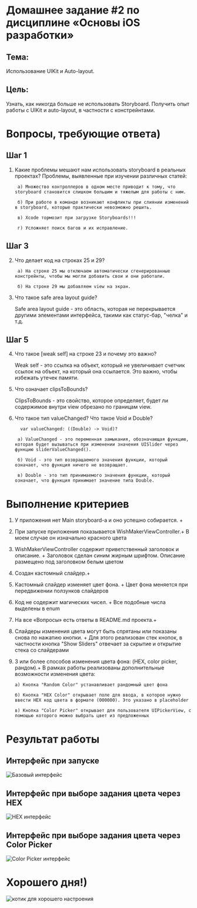 # Домашнее задание #2 по дисциплине «Основы iOS разработки»
## Тема: 
Использование UIKit и Auto-layout.
## Цель: 
Узнать, как никогда больше не использовать Storyboard. Получить опыт работы с
UIKit и auto-layout, в частности с констрейнтами.

# Вопросы, требующие ответа)
## Шаг 1
1) Какие проблемы мешают нам использовать storyboard в реальных проектах?
    Проблемы, выявленные при изучении различных статей:

        a) Множество контроллеров в одном месте приводит к тому, что storyboard становится слишком большим и тяжелым для работы с ним.

        б) При работе в команде возникают конфликты при слиянии изменений в storyboard, которые практически невозможно решить.

        в) Xcode тормозит при загрузке Storyboards!!!
    
        г) Усложняет поиск багов и их исправление.
## Шаг 3
2) Что делает код на строках 25 и 29?

        а) На строке 25 мы отключаем автоматически сгенерированные констрейнты, чтобы мы могли добавить свои и они работали.

        б) На строке 29 мы добавляем view на экран.
3) Что такое safe area layout guide?

    Safe area layout guide - это область, которая не перекрывается другими элементами интерфейса, такими как статус-бар, "челка" и т.д.
## Шаг 5
4) Что такое [weak self] на строке 23 и почему это важно?

    Weak self - это ссылка на объект, который не увеличивает счетчик ссылок на объект, на который она ссылается. Это важно, чтобы избежать утечек памяти.
5) Что означает clipsToBounds?

    ClipsToBounds - это свойство, которое определяет, будет ли содержимое внутри view обрезано по границам view.
6) Что такое тип valueChanged? Что такое Void и Double?

         var valueChanged: ((Double) -> Void)?

        а) ValueChanged - это переменная замыкания, обозначающая функцию, которая будет вызываться при изменении значения UISlider через функцию sliderValueChanged().

        б) Void - это тип возвращаемого значения функции, который означает, что функция ничего не возвращает.

        в) Double - это тип принимаемого значения функции, который означает, что функция принимает значение типа Double.

# Выполнение критериев
1) У приложения нет Main storyboard-а и оно успешно собирается. +
2) При запуске приложения показывается WishMakerViewController.+
    В моем случае он изначально красного цвета
3) WishMakerViewController содержит приветственный заголовок и описание. +
    Заголовок сделан синим жирным шрифтом. Описание размещено под заголовком белым цветом
4) Создан кастомный слайдер.+
5) Кастомный слайдер изменяет цвет фона. + 
    Цвет фона меняется при передвижении ползунков слайдеров
6) Код не содержит магических чисел. +
    Все подобные числа выделены в enum
7) На все «Вопросы» есть ответы в README.md проекта.+
8) Слайдеры изменения цвета могут быть спрятаны или показаны снова по
нажатию кнопки. +
    Для этого реализован стек кнопок, в частности кнопка "Show Sliders" отвечает за скрытие и открытие стека со слайдерами
10) 3 или более способов изменения цвета фона: (HEX, color picker, рандом).+
    В рамках работы реализованы дополнительные возможности изменения цвета:

        а) Кнопка "Random Color" устанавливает рандомный цвет фона

        б) Кнопка "HEX Color" открывает поле для ввода, в которое нужно ввести HEX код цвета в формате (000000). Это указано в placeholder

        в) Кнопка "Color Picker" открывает для пользователя UIPickerView, с помощью которого можно выбрать цвет из предложенных

# Результат работы
## Интерфейс при запуске
![Базовый интерфейс](/png/based.png)
## Интерфейс при выборе задания цвета через HEX
![HEX интерфейс](/png/hex.png)
## Интерфейс при выборе задания цвета через Color Picker
![Color Picker интерфейс](/png/color_picker.png)

# Хорошего дня!)
![котик для хорошего настроения](/png/котик.jpeg)